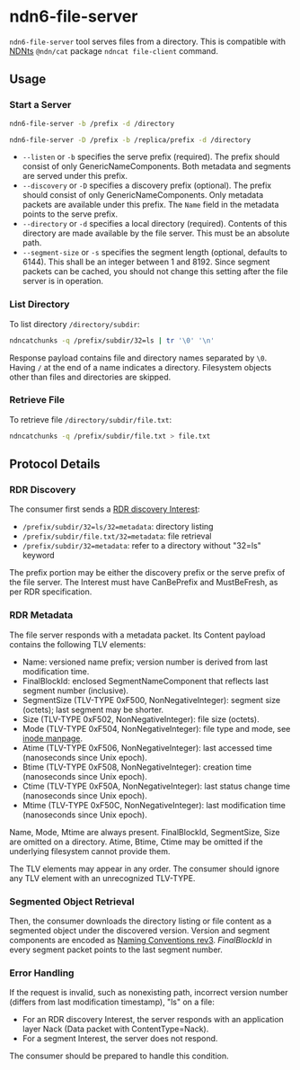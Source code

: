 # ndn6-file-server

`ndn6-file-server` tool serves files from a directory.
This is compatible with [NDNts](https://yoursunny.com/p/NDNts/) `@ndn/cat` package `ndncat file-client` command.

## Usage

### Start a Server

```bash
ndn6-file-server -b /prefix -d /directory

ndn6-file-server -D /prefix -b /replica/prefix -d /directory
```

* `--listen` or `-b` specifies the serve prefix (required).
  The prefix should consist of only GenericNameComponents.
  Both metadata and segments are served under this prefix.
* `--discovery` or `-D` specifies a discovery prefix (optional).
  The prefix should consist of only GenericNameComponents.
  Only metadata packets are available under this prefix.
  The `Name` field in the metadata points to the serve prefix.
* `--directory` or `-d` specifies a local directory (required).
  Contents of this directory are made available by the file server.
  This must be an absolute path.
* `--segment-size` or `-s` specifies the segment length (optional, defaults to 6144).
  This shall be an integer between 1 and 8192.
  Since segment packets can be cached, you should not change this setting after the file server is in operation.

### List Directory

To list directory `/directory/subdir`:

```bash
ndncatchunks -q /prefix/subdir/32=ls | tr '\0' '\n'
```

Response payload contains file and directory names separated by `\0`.
Having `/` at the end of a name indicates a directory.
Filesystem objects other than files and directories are skipped.

### Retrieve File

To retrieve file `/directory/subdir/file.txt`:

```bash
ndncatchunks -q /prefix/subdir/file.txt > file.txt
```

## Protocol Details

### RDR Discovery

The consumer first sends a [RDR discovery Interest](https://redmine.named-data.net/projects/ndn-tlv/wiki/RDR):

* `/prefix/subdir/32=ls/32=metadata`: directory listing
* `/prefix/subdir/file.txt/32=metadata`: file retrieval
* `/prefix/subdir/32=metadata`: refer to a directory without "32=ls" keyword

The prefix portion may be either the discovery prefix or the serve prefix of the file server. 
The Interest must have CanBePrefix and MustBeFresh, as per RDR specification.

### RDR Metadata

The file server responds with a metadata packet.
Its Content payload contains the following TLV elements:

* Name: versioned name prefix; version number is derived from last modification time.
* FinalBlockId: enclosed SegmentNameComponent that reflects last segment number (inclusive).
* SegmentSize (TLV-TYPE 0xF500, NonNegativeInteger): segment size (octets); last segment may be shorter.
* Size (TLV-TYPE 0xF502, NonNegativeInteger): file size (octets).
* Mode (TLV-TYPE 0xF504, NonNegativeInteger): file type and mode, see [inode manpage](https://man7.org/linux/man-pages/man7/inode.7.html).
* Atime (TLV-TYPE 0xF506, NonNegativeInteger): last accessed time (nanoseconds since Unix epoch).
* Btime (TLV-TYPE 0xF508, NonNegativeInteger): creation time (nanoseconds since Unix epoch).
* Ctime (TLV-TYPE 0xF50A, NonNegativeInteger): last status change time (nanoseconds since Unix epoch).
* Mtime (TLV-TYPE 0xF50C, NonNegativeInteger): last modification time (nanoseconds since Unix epoch).

Name, Mode, Mtime are always present.
FinalBlockId, SegmentSize, Size are omitted on a directory.
Atime, Btime, Ctime may be omitted if the underlying filesystem cannot provide them.

The TLV elements may appear in any order.
The consumer should ignore any TLV element with an unrecognized TLV-TYPE.

### Segmented Object Retrieval

Then, the consumer downloads the directory listing or file content as a segmented object under the discovered version.
Version and segment components are encoded as [Naming Conventions rev3](https://named-data.net/publications/techreports/ndn-tr-22-3-ndn-memo-naming-conventions/).
*FinalBlockId* in every segment packet points to the last segment number.

### Error Handling

If the request is invalid, such as nonexisting path, incorrect version number (differs from last modification timestamp), "ls" on a file:

* For an RDR discovery Interest, the server responds with an application layer Nack (Data packet with ContentType=Nack).
* For a segment Interest, the server does not respond.

The consumer should be prepared to handle this condition.
